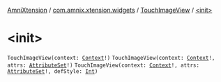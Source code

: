 [AmniXtension](../../index.md) / [com.amnix.xtension.widgets](../index.md) / [TouchImageView](index.md) / [&lt;init&gt;](./-init-.md)

# &lt;init&gt;

`TouchImageView(context: `[`Context`](https://developer.android.com/reference/android/content/Context.html)`!)`
`TouchImageView(context: `[`Context`](https://developer.android.com/reference/android/content/Context.html)`!, attrs: `[`AttributeSet`](https://developer.android.com/reference/android/util/AttributeSet.html)`!)`
`TouchImageView(context: `[`Context`](https://developer.android.com/reference/android/content/Context.html)`!, attrs: `[`AttributeSet`](https://developer.android.com/reference/android/util/AttributeSet.html)`!, defStyle: `[`Int`](https://kotlinlang.org/api/latest/jvm/stdlib/kotlin/-int/index.html)`)`